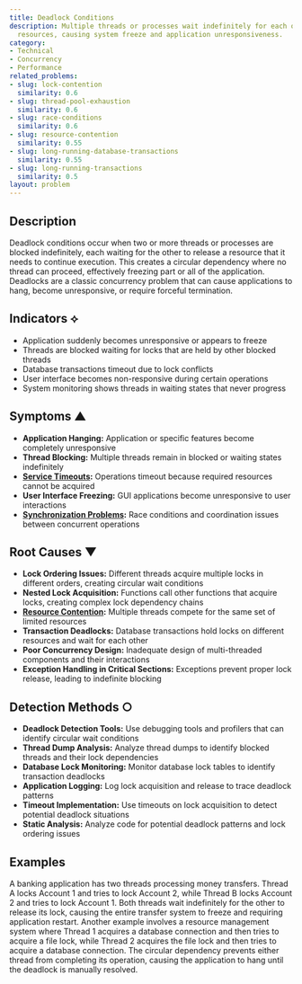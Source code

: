 ```yaml
---
title: Deadlock Conditions
description: Multiple threads or processes wait indefinitely for each other to release
  resources, causing system freeze and application unresponsiveness.
category:
- Technical
- Concurrency
- Performance
related_problems:
- slug: lock-contention
  similarity: 0.6
- slug: thread-pool-exhaustion
  similarity: 0.6
- slug: race-conditions
  similarity: 0.6
- slug: resource-contention
  similarity: 0.55
- slug: long-running-database-transactions
  similarity: 0.55
- slug: long-running-transactions
  similarity: 0.5
layout: problem
---
```


## Description

Deadlock conditions occur when two or more threads or processes are blocked indefinitely, each waiting for the other to release a resource that it needs to continue execution. This creates a circular dependency where no thread can proceed, effectively freezing part or all of the application. Deadlocks are a classic concurrency problem that can cause applications to hang, become unresponsive, or require forceful termination.

## Indicators ⟡

- Application suddenly becomes unresponsive or appears to freeze
- Threads are blocked waiting for locks that are held by other blocked threads
- Database transactions timeout due to lock conflicts
- User interface becomes non-responsive during certain operations
- System monitoring shows threads in waiting states that never progress

## Symptoms ▲

- **Application Hanging:** Application or specific features become completely unresponsive
- **Thread Blocking:** Multiple threads remain in blocked or waiting states indefinitely
- **[Service Timeouts](service-timeouts.md):** Operations timeout because required resources cannot be acquired
- **User Interface Freezing:** GUI applications become unresponsive to user interactions
- **[Synchronization Problems](synchronization-problems.md):** Race conditions and coordination issues between concurrent operations

## Root Causes ▼

- **Lock Ordering Issues:** Different threads acquire multiple locks in different orders, creating circular wait conditions
- **Nested Lock Acquisition:** Functions call other functions that acquire locks, creating complex lock dependency chains
- **[Resource Contention](resource-contention.md):** Multiple threads compete for the same set of limited resources
- **Transaction Deadlocks:** Database transactions hold locks on different resources and wait for each other
- **Poor Concurrency Design:** Inadequate design of multi-threaded components and their interactions
- **Exception Handling in Critical Sections:** Exceptions prevent proper lock release, leading to indefinite blocking

## Detection Methods ○

- **Deadlock Detection Tools:** Use debugging tools and profilers that can identify circular wait conditions
- **Thread Dump Analysis:** Analyze thread dumps to identify blocked threads and their lock dependencies
- **Database Lock Monitoring:** Monitor database lock tables to identify transaction deadlocks
- **Application Logging:** Log lock acquisition and release to trace deadlock patterns
- **Timeout Implementation:** Use timeouts on lock acquisition to detect potential deadlock situations
- **Static Analysis:** Analyze code for potential deadlock patterns and lock ordering issues

## Examples

A banking application has two threads processing money transfers. Thread A locks Account 1 and tries to lock Account 2, while Thread B locks Account 2 and tries to lock Account 1. Both threads wait indefinitely for the other to release its lock, causing the entire transfer system to freeze and requiring application restart. Another example involves a resource management system where Thread 1 acquires a database connection and then tries to acquire a file lock, while Thread 2 acquires the file lock and then tries to acquire a database connection. The circular dependency prevents either thread from completing its operation, causing the application to hang until the deadlock is manually resolved.